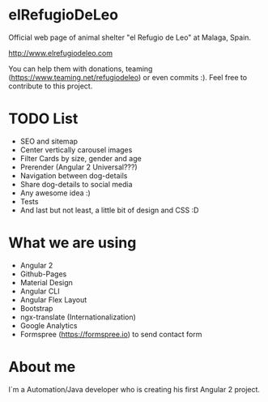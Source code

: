 elRefugioDeLeo
===============
Official web page of animal shelter "el Refugio de Leo" at Malaga, Spain.

http://www.elrefugiodeleo.com

You can help them with donations, teaming (https://www.teaming.net/refugiodeleo) or even commits :). Feel free to contribute to this project.

TODO List
===============
- SEO and sitemap
- Center vertically carousel images
- Filter Cards by size, gender and age
- Prerender (Angular 2 Universal???)
- Navigation between dog-details
- Share dog-details to social media
- Any awesome idea :)
- Tests
- And last but not least, a little bit of design and CSS :D

What we are using
=================
- Angular 2
- Github-Pages
- Material Design
- Angular CLI
- Angular Flex Layout
- Bootstrap
- ngx-translate (Internationalization)
- Google Analytics
- Formspree (https://formspree.io) to send contact form

About me
===============
I´m a Automation/Java developer who is creating his first Angular 2 project.